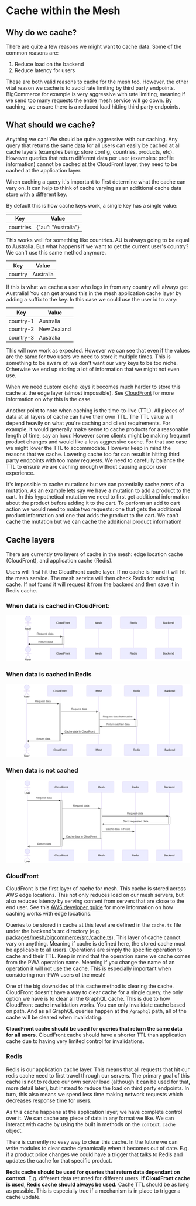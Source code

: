 # Cache within the Mesh

## Why do we cache?

There are quite a few reasons we might want to cache data. Some of the common reasons are:

1. Reduce load on the backend
2. Reduce latency for users

These are both valid reasons to cache for the mesh too. However, the other vital reason we cache is to avoid rate limiting by third party endpoints. BigCommerce for example is very aggressive with rate limiting, meaning if we send too many requests the entire mesh service will go down. By caching, we ensure there is a reduced load hitting third party endpoints.

## What should we cache?

Anything we can! We should be quite aggressive with our caching. Any query that returns the same data for all users can easily be cached at all cache layers (examples being: store config, countries, products, etc). However queries that return different data per user (examples: profile information) cannot be cached at the CloudFront layer, they need to be cached at the application layer.

When caching a query it's important to first determine what the cache can vary on. It can help to think of cache varying as an additional cache data store with a different key.

By default this is how cache keys work, a single key has a single value:

| Key       | Value               |
| --------- | ------------------- |
| countries | {"au": "Australia"} |

This works well for something like countries. AU is always going to be equal to Australia. But what happens if we want to get the current user's country? We can't use this same method anymore.

| Key     | Value     |
| ------- | --------- |
| country | Australia |

If this is what we cache a user who logs in from any country will always get Australia! You can get around this in the mesh application cache layer by adding a suffix to the key. In this case we could use the user id to vary:

| Key       | Value       |
| --------- | ----------- |
| country-1 | Australia   |
| country-2 | New Zealand |
| country-3 | Australia   |

This will now work as expected. However we can see that even if the values are the same for two users we need to store it multiple times. This is something to be aware of, we don't want our vary keys to be too niche. Otherwise we end up storing a lot of information that we might not even use.

When we need custom cache keys it becomes much harder to store this cache at the edge layer (almost impossible). See [CloudFront](#cloudfront) for more information on why this is the case.

Another point to note when caching is the time-to-live (TTL). All pieces of data at all layers of cache can have their own TTL. The TTL value will depend heavily on what you're caching and client requirements. For example, it would generally make sense to cache products for a reasonable length of time, say an hour. However some clients might be making frequent product changes and would like a less aggressive cache. For that use case we might lower the TTL to accommodate. However keep in mind the reasons that we cache. Lowering cache too far can result in hitting third party endpoints with too many requests. We need to carefully balance the TTL to ensure we are caching enough without causing a poor user experience. 

It's impossible to cache mutations but we can potentially cache _parts_ of a mutation. As an example lets say we have a mutation to add a product to the cart. In this hypothetical mutation we need to first get additional information about the product before adding it to the cart. To perform an add to cart action we would need to make two requests: one that gets the additional product information and one that adds the product to the cart. We can't cache the mutation but we can cache the additional product information!

## Cache layers

There are currently two layers of cache in the mesh: edge location cache (CloudFront), and application cache (Redis).

Users will first hit the CloudFront cache layer. If no cache is found it will hit the mesh service. The mesh service will then check Redis for existing cache. If not found it will request it from the backend and then save it in Redis cache.

### When data is cached in CloudFront:

![alt text](images/cloudfront-cache-diagram.svg)

### When data is cached in Redis

![alt text](images/redis-cache-diagram.svg)

### When data is not cached

![alt text](images/no-cache-diagram.svg)

### CloudFront

CloudFront is the first layer of cache for mesh. This cache is stored across AWS edge locations. This not only reduces load on our mesh servers, but also reduces latency by serving content from servers that are close to the end user. See this [AWS developer guide](https://docs.aws.amazon.com/AmazonCloudFront/latest/DeveloperGuide/cache-hit-ratio-explained.html) for more information on how caching works with edge locations.

Queries to be stored in cache at this level are defined in the `cache.ts` file under the backend's src directory (e.g. [packages/mesh/bigcommerce/src/cache.ts](../packages/mesh/bigcommerce/src/cache.ts)). This layer of cache cannot vary on anything. Meaning if cache is defined here, the stored cache must be applicable to all users. Operations are simply the specific operation to cache and their TTL. Keep in mind that the operation name we cache comes from the PWA operation name. Meaning if you change the name of an operation it will not use the cache. This is especially important when considering non-PWA users of the mesh! 

One of the big downsides of this cache method is clearing the cache. CloudFront doesn't have a way to clear cache for a single query, the only option we have is to clear all the GraphQL cache. This is due to how CloudFront cache invalidation works. You can only invalidate cache based on path. And as all GraphQL queries happen at the `/graphql` path, all of the cache will be cleared when invalidating.

**CloudFront cache should be used for queries that return the same data for all users.** CloudFront cache should have a shorter TTL than application cache due to having very limited control for invalidations.

### Redis

Redis is our application cache layer. This means that all requests that hit our redis cache need to first travel through our servers. The primary goal of this cache is not to reduce our own server load (although it can be used for that, more detail later), but instead to reduce the load on third party endpoints. In turn, this also means we spend less time making network requests which decreases response time for users.

As this cache happens at the application layer, we have complete control over it. We can cache any piece of data in any format we like. We can interact with cache by using the built in methods on the `context.cache` object.

There is currently no easy way to clear this cache. In the future we can write modules to clear cache dynamically when it becomes out of date. E.g. if a product price changes we could have a trigger that talks to Redis and updates the cache for that specific product.

**Redis cache should be used for queries that return data dependant on context.** E.g. different data returned for different users. **If CloudFront cache is used, Redis cache should always be used.** Cache TTL should be as long as possible. This is especially true if a mechanism is in place to trigger a cache update.
